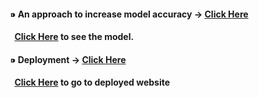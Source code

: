 <ul>
  
#### ⁍ An approach to increase model accuracy -> <a href="https://github.com/V2dha/NOvid-20/pull/21">Click Here</a>

#### &nbsp; <a href="https://github.com/ankit-kaushal/NOvid-20/blob/patch-2/server/Novid-19.ipynb">Click Here</a> to see the model.

#### ⁍ Deployment -> <a href="https://github.com/V2dha/NOvid-20/pull/20">Click Here</a>

#### &nbsp; <a href="https://novid-predict.herokuapp.com/">Click Here</a> to go to deployed website

</ul>
